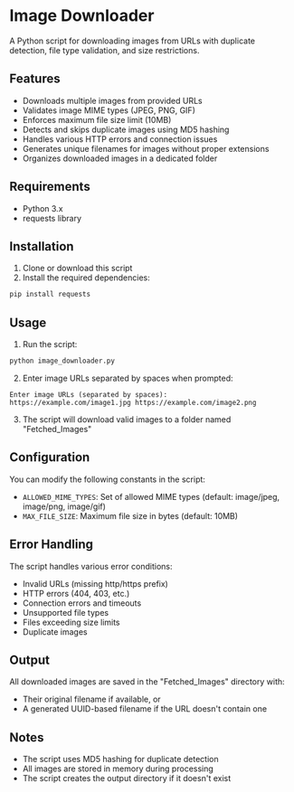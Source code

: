 # Image Downloader

A Python script for downloading images from URLs with duplicate detection, file type validation, and size restrictions.

## Features

- Downloads multiple images from provided URLs
- Validates image MIME types (JPEG, PNG, GIF)
- Enforces maximum file size limit (10MB)
- Detects and skips duplicate images using MD5 hashing
- Handles various HTTP errors and connection issues
- Generates unique filenames for images without proper extensions
- Organizes downloaded images in a dedicated folder

## Requirements

- Python 3.x
- requests library

## Installation

1. Clone or download this script
2. Install the required dependencies:

```bash
pip install requests
```

## Usage

1. Run the script:
```bash
python image_downloader.py
```

2. Enter image URLs separated by spaces when prompted:
```
Enter image URLs (separated by spaces):
https://example.com/image1.jpg https://example.com/image2.png
```

3. The script will download valid images to a folder named "Fetched_Images"

## Configuration

You can modify the following constants in the script:

- `ALLOWED_MIME_TYPES`: Set of allowed MIME types (default: image/jpeg, image/png, image/gif)
- `MAX_FILE_SIZE`: Maximum file size in bytes (default: 10MB)

## Error Handling

The script handles various error conditions:
- Invalid URLs (missing http/https prefix)
- HTTP errors (404, 403, etc.)
- Connection errors and timeouts
- Unsupported file types
- Files exceeding size limits
- Duplicate images

## Output

All downloaded images are saved in the "Fetched_Images" directory with:
- Their original filename if available, or
- A generated UUID-based filename if the URL doesn't contain one

## Notes

- The script uses MD5 hashing for duplicate detection
- All images are stored in memory during processing
- The script creates the output directory if it doesn't exist

